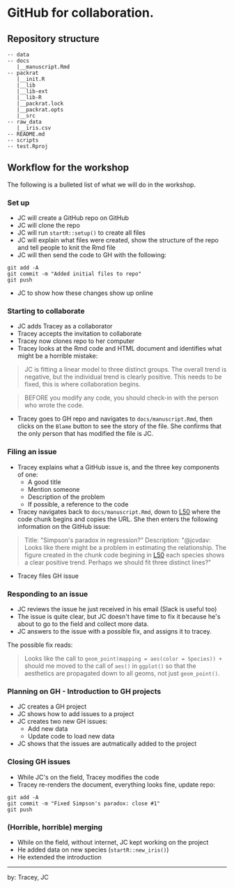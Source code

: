 # GitHub for collaboration.


## Repository structure 

```
-- data
-- docs
   |__manuscript.Rmd
-- packrat
   |__init.R
   |__lib
   |__lib-ext
   |__lib-R
   |__packrat.lock
   |__packrat.opts
   |__src
-- raw_data
   |__iris.csv
-- README.md
-- scripts
-- test.Rproj
```

## Workflow for the workshop

The following is a bulleted list of what we will do in the workshop.

### Set up
- JC will create a GitHub repo on GitHub
- JC will clone the repo
- JC will run `startR::setup()` to create all files
- JC will explain what files were created, show the structure of the repo and tell people to knit the Rmd file
- JC will then send the code to GH with the following:

```
git add -A
git commit -m "Added initial files to repo"
git push
```

- JC to show how these changes show up online

### Starting to collaborate

- JC adds Tracey as a collaborator
- Tracey accepts the invitation to collaborate
- Tracey now clones repo to her computer
- Tracey looks at the Rmd code and HTML document and identifies what might be a horrible mistake:

> JC is fitting a linear model to three distinct groups. The overall trend is negative, but the individual trend is clearly positive. This needs to be fixed, this is where collaboration begins.

> BEFORE you modify any code, you should check-in with the person who wrote the code.

- Tracey goes to GH repo and navigates to `docs/manuscript.Rmd`, then clicks on the `Blame` button to see the story of the file. She confirms that the only person that has modified the file is JC.

### Filing an issue

- Tracey explains what a GitHub issue is, and the three key components of one:
   - A good title
   - Mention someone
   - Description of the problem
   - If possible, a reference to the code
- Tracey navigates back to `docs/manuscript.Rmd`, down to [L50](https://github.com/jcvdav/GitHubCollab/blob/master/docs/manuscript.Rmd#L50) where the code chunk begins and copies the URL. She then enters the following information on the GitHub issue:

> Title: "Simpson's paradox in regression?"
> Description: "@jcvdav: Looks like there might be a problem in estimating the relationship. The figure created in the chunk code begining in [L50](https://github.com/jcvdav/GitHubCollab/blob/master/docs/manuscript.Rmd#L50) each species shows a clear positive trend. Perhaps we should fit three distinct lines?"
- Tracey files GH issue

### Responding to an issue

- JC reviews the issue he just received in his email (Slack is useful too)
- The issue is quite clear, but JC doesn't have time to fix it because he's about to go to the field and collect more data.
- JC answers to the issue with a possible fix, and assigns it to tracey.

The possible fix reads:

> Looks like the call to `geom_point(mapping = aes(color = Species)) +` should me moved to the call of `aes()` in `ggplot()` so that the aesthetics are propagated down to all geoms, not just `geom_point()`.

### Planning on GH - Introduction to GH projects

- JC creates a GH project
- JC shows how to add issues to a project
- JC creates two new GH issues:
   - Add new data
   - Update code to load new data
- JC shows that the issues are autmatically added to the project

### Closing GH issues

- While JC's on the field, Tracey modifies the code
- Tracey re-renders the document, everything looks fine, update repo:

```
git add -A
git commit -m "Fixed Simpson's paradox: close #1"
git push
```

### (Horrible, horrible) merging

- While on the field, without internet, JC kept working on the project
- He added data on new species (`startR::new_iris()`)
- He extended the introduction


--------- 

by: Tracey, JC
